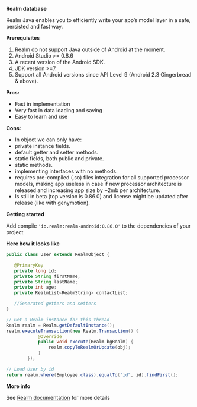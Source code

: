 **Realm database**

Realm Java enables you to efficiently write your app’s model layer in a safe, persisted and fast way. 

**Prerequisites**

 1. Realm do not support Java outside of Android at the moment.
 2. Android Studio >= 0.8.6
 3. A recent version of the Android SDK.
 4. JDK version >=7.
 5. Support all Android versions since API Level 9 (Android 2.3
    Gingerbread & above).

**Pros:**

 - Fast in implementation
 - Very fast in data loading and saving
 - Easy to learn and use

**Cons:**

 - In object we can only have:
 - private instance fields.
 - default getter and setter methods.
 - static fields, both public and private.
 - static methods.
 - implementing interfaces with no methods.
 - requires pre-compiled (.so) files integration for all supported
   processor models, making app useless in case if new processor
   architecture is released and increasing app size by ~2mb per
   architecture.
 - Is still in beta (top version is 0.86.0) and license might be updated
   after release (like with genymotion).

**Getting started**

Add compile `'io.realm:realm-android:0.86.0'` to the dependencies of your project

**Here how it looks like**

```java 
public class User extends RealmObject {

   @PrimaryKey
   private long id;
   private String firstName;
   private String lastName;
   private int age;
   private RealmList<RealmString> contactList;

   //Generated getters and setters
}
```
	
```java 
// Get a Realm instance for this thread
Realm realm = Realm.getDefaultInstance();
realm.executeTransaction(new Realm.Transaction() {
            @Override
            public void execute(Realm bgRealm) {
                realm.copyToRealmOrUpdate(obj);
            }
        });
```

```java
// Load User by id
return realm.where(Employee.class).equalTo("id", id).findFirst(); 
```

**More info**

See [Realm documentation](https://realm.io/docs/java/latest/) for more details

